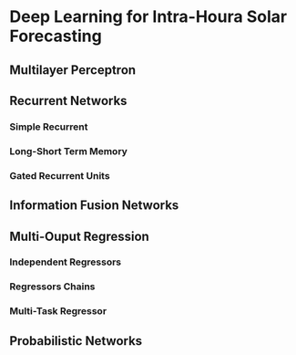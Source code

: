 # Deep Learning for Intra-Houra Solar Forecasting

## Multilayer Perceptron

## Recurrent Networks

### Simple Recurrent

### Long-Short Term Memory

### Gated Recurrent Units

## Information Fusion Networks

## Multi-Ouput Regression

### Independent Regressors

### Regressors Chains

### Multi-Task Regressor

## Probabilistic Networks

